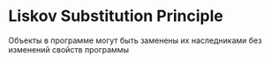 Liskov Substitution Principle
===

Объекты в программе могут быть заменены их наследниками без изменений свойств программы